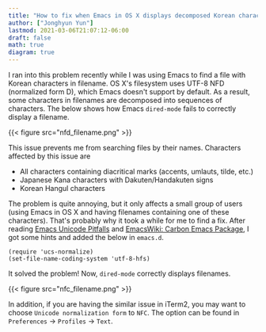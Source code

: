 ```yaml
---
title: "How to fix when Emacs in OS X displays decomposed Korean characters"
author: ["Jonghyun Yun"]
lastmod: 2021-03-06T21:07:12-06:00
draft: false
math: true
diagram: true
---
```


I ran into this problem recently while I was using Emacs to find a file with Korean characters in filename. OS X's filesystem uses UTF-8 NFD (normalized form D), which Emacs doesn't support by default. As a result, some characters in filenames are decomposed into sequences of characters. The below shows how Emacs `dired-mode` fails to correctly display a filename.

{{< figure src="nfd_filename.png" >}}

This issue prevents me from searching files by their names. Characters affected by this issue are

-   All characters containing diacritical marks (accents, umlauts, tilde, etc.)
-   Japanese Kana characters with Dakuten/Handakuten signs
-   Korean Hangul characters

The problem is quite annoying, but it only affects a small group of users (using Emacs in OS X and having filenames containing one of these characters). That's probably why it took a while for me to find a fix. After reading [Emacs Unicode Pitfalls](https://nullprogram.com/blog/2014/06/13/) and [EmacsWiki: Carbon Emacs Package](https://www.emacswiki.org/emacs/CarbonEmacsPackage#h5o-24), I got some hints and added the below in `emacs.d`.

```emacs-lisp
(require 'ucs-normalize)
(set-file-name-coding-system 'utf-8-hfs)
```

It solved the problem! Now, `dired-mode` correctly displays filenames.

{{< figure src="nfc_filename.png" >}}

In addition, if you are having the similar issue in iTerm2, you may want to choose `Unicode normalization form` to `NFC`. The option can be found in `Preferences` -> `Profiles` -> `Text`.

